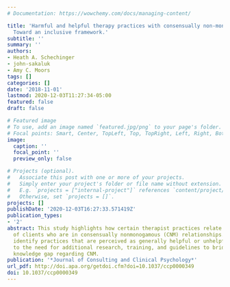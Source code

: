 ```yaml
---
# Documentation: https://wowchemy.com/docs/managing-content/

title: 'Harmful and helpful therapy practices with consensually non-monogamous clients:
  Toward an inclusive framework.'
subtitle: ''
summary: ''
authors:
- Heath A. Schechinger
- john-sakaluk
- Amy C. Moors
tags: []
categories: []
date: '2018-11-01'
lastmod: 2020-12-03T11:27:34-05:00
featured: false
draft: false

# Featured image
# To use, add an image named `featured.jpg/png` to your page's folder.
# Focal points: Smart, Center, TopLeft, Top, TopRight, Left, Right, BottomLeft, Bottom, BottomRight.
image:
  caption: ''
  focal_point: ''
  preview_only: false

# Projects (optional).
#   Associate this post with one or more of your projects.
#   Simply enter your project's folder or file name without extension.
#   E.g. `projects = ["internal-project"]` references `content/project/deep-learning/index.md`.
#   Otherwise, set `projects = []`.
projects: []
publishDate: '2020-12-03T16:27:33.571419Z'
publication_types:
- '2'
abstract: This study highlights how certain therapist practices relate to the experiences
  of clients who are in consensually nonmonogamous (CNM) relationships. The results
  identify practices that are perceived as generally helpful or unhelpful, and point
  to the need for additional research, training, and guidelines to bridge therapists’
  knowledge gap regarding CNM.
publication: '*Journal of Consulting and Clinical Psychology*'
url_pdf: http://doi.apa.org/getdoi.cfm?doi=10.1037/ccp0000349
doi: 10.1037/ccp0000349
---
```

